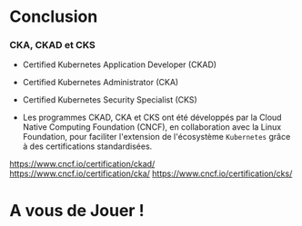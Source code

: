 # Conclusion

### CKA, CKAD et CKS

- Certified Kubernetes Application Developer (CKAD)
- Certified Kubernetes Administrator (CKA)
- Certified Kubernetes Security Specialist (CKS)

- Les programmes CKAD, CKA et CKS ont été développés par la Cloud Native Computing Foundation (CNCF), en collaboration avec la Linux Foundation, pour faciliter l'extension de l'écosystème `Kubernetes` grâce à des certifications standardisées.

https://www.cncf.io/certification/ckad/
https://www.cncf.io/certification/cka/
https://www.cncf.io/certification/cks/

<h1>A vous de Jouer !</h1>


    

    